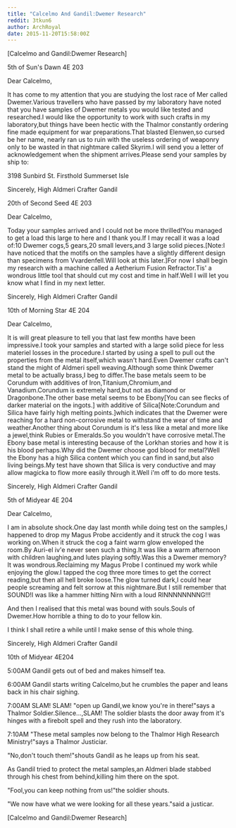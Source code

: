 ```yaml
---
title: "Calcelmo And Gandil:Dwemer Research"
reddit: 3tkun6
author: ArchRoyal
date: 2015-11-20T15:58:00Z
---
```


[Calcelmo and Gandil:Dwemer Research]

 5th of Sun's Dawn 4E 203

Dear Calcelmo,

It has come to my attention that you are studying the lost race of Mer called Dwemer.Various travellers who have passed by my laboratory have noted that you have samples of Dwemer metals you would like tested and researched.I would like the opportunity to work with such crafts in my laboratory,but things have been hectic with the Thalmor constantly ordering fine made equipment for war preparations.That blasted Elenwen,so cursed be her name, nearly ran us to ruin with the useless ordering of weaponry only to be wasted in that nightmare called Skyrim.I will send you a letter of acknowledgement when the shipment arrives.Please send your samples by ship to:

3198 Sunbird St.
Firsthold
Summerset Isle

Sincerely,
High Aldmeri Crafter Gandil

 20th of Second Seed 4E 203

Dear Calcelmo,

Today your samples arrived and I could not be more thrilled!You managed to get a load this large to here and I thank you.If I may recall it was a load of:10 Dwemer cogs,5 gears,20 small levers,and 3 large solid pieces.[Note:I have noticed that the motifs on the samples have a slightly different design than specimens from Vvardenfell.Will look at this later.]For now I shall begin my research with a machine called a Aetherium Fusion Refractor.Tis' a wondrous little tool that should cut my cost and time in half.Well I will let you know what I find in my next letter.

Sincerely,
High Aldmeri Crafter Gandil

10th of Morning Star 4E 204

Dear Calcelmo,

It is will great pleasure to tell you that last few months have been impressive.I took your samples and started with a large solid piece for less materiel losses in the procedure.I started by using a spell to pull out the properties from the metal itself,which wasn't hard.Even Dwemer crafts can't stand the might of Aldmeri spell weaving.Although some think Dwemer metal to be actually brass,I beg to differ.The base metals seem to be Corundum with additives of Iron,Titanium,Chromium,and Vanadium.Corundum is extremely hard,but not as diamond or Dragonbone.The other base metal seems to be Ebony[You can see flecks of darker material on the ingots.] with additive of Silica[Note:Corundum and Silica have fairly high melting points.]which indicates that the Dwemer were reaching for a hard non-corrosive metal to withstand the wear of time and weather.Another thing about Corundum is it's less like a metal and more like a jewel,think Rubies or Emeralds.So you wouldn't have corrosive metal.The Ebony base metal is interesting because of the Lorkhan stories and how it is his blood perhaps.Why did the Dwemer choose god blood for metal?Well the Ebony has a high Silica content which you can find in sand,but also living beings.My test have shown that Silica is very conductive and may allow magicka to flow more easily through it.Well i'm off to do more tests.


Sincerely,
High Aldmeri Crafter Gandil

5th of Midyear 4E 204

Dear Calcelmo,

I am in absolute shock.One day last month while doing test on the samples,I happened to drop my Magus Probe accidently and it struck the cog I was working on.When it struck the cog a faint warm glow enveloped the room.By Auri-el iv'e never seen such a thing.It was like a warm afternoon with children laughing,and lutes playing softly.Was this a Dwemer memory?It was wondrous.Reclaiming my Magus Probe I continued my work while enjoying the glow.I tapped the cog three more times to get the correct reading,but then all hell broke loose.The glow turned dark,I could hear people screaming and felt sorrow at this nightmare.But I still remember that SOUND!I was like a hammer hitting Nirn with a loud RINNNNNNNNG!!!

And then I realised that this metal was bound with souls.Souls of Dwemer.How horrible a thing to do to your fellow kin.

I think I shall retire a while until I make sense of this whole thing.

Sincerely,
High Aldmeri Crafter Gandil

10th of Midyear 4E204

5:00AM Gandil gets out of bed and makes himself tea.

6:00AM Gandil starts writing Calcelmo,but he crumbles the paper and leans back in his chair sighing.

7:00AM SLAM! SLAM! "open up Gandil,we know you're in there!"says a Thalmor Soldier.Silence...,SLAM! The soldier blasts the door away from it's hinges with a firebolt spell and they rush into the laboratory.

7:10AM "These metal samples now belong to the Thalmor High Research Ministry!"says a Thalmor Justiciar.

"No,don't touch them!"shouts Gandil as he leaps up from his seat.

As Gandil tried to protect the metal samples,an Aldmeri blade stabbed through his chest from behind,killing him there on the spot.

"Fool,you can keep nothing from us!"the soldier shouts.

"We now have what we were looking for all these years."said a justicar.

[Calcelmo and Gandil:Dwemer Research]

